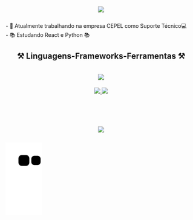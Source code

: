 <h1 align="center">
<img src="https://readme-typing-svg.herokuapp.com/?font=Righteous&size=35&center=true&vCenter=true&width=500&height=70&duration=4000&lines=oiiii+👋🤓;+me+chamo+Wesley!;" />
</h1
<div  align="center" >
  - 🔭 Atualmente trabalhando na empresa CEPEL como Suporte Técnico💻
<br>
- 📚 Estudando React e Python 📚
</div>
<h2 align="center" >⚒️ Linguagens-Frameworks-Ferramentas ⚒️</h2>
<br>
<div align="center" >
  <img src="https://skillicons.dev/icons?i=bootstrap,html,css,javascript,react,nodejs,git,python,cpp,php,java,github,gitlab,postgres,postman" />
</div> 
<br>
<div align="center" display="inline-block">
  <a href="https://github.com/wxsleyb">
  <img height="180em" src="https://github-readme-stats.vercel.app/api?username=wxsleyb&show_icons=true&theme=transparent&include_all_commits=true&count_private=true"/>
  <img height="180em" src="https://github-readme-stats.vercel.app/api/top-langs/?username=wxsleyb&layout=compact&langs_count=7&theme=transparent" />
</div>
<br>  
<br> 
<h1 align="center">
<img src="https://readme-typing-svg.herokuapp.com/?font=Righteous&size=35&center=true&vCenter=true&width=500&height=70&duration=4000&lines=obrigado+pela+atenção!👋🤓;" />
</h1>

![Snake gif](https://github.com/wxsleyb/wxsleyb/blob/output/github-contribution-grid-snake.svg)
